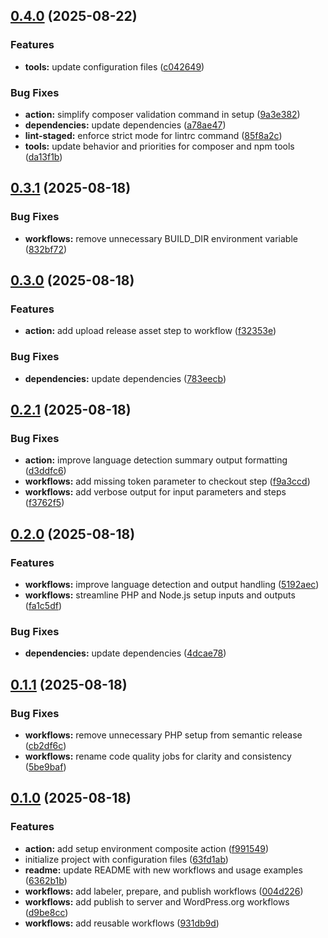 ## [0.4.0](https://github.com/SP-Libraries/actions/compare/v0.3.1...v0.4.0) (2025-08-22)

### Features

* **tools:** update configuration files ([c042649](https://github.com/SP-Libraries/actions/commit/c042649826966dcfa303a215450dfe0bf33aba7c))

### Bug Fixes

* **action:** simplify composer validation command in setup ([9a3e382](https://github.com/SP-Libraries/actions/commit/9a3e382ba867c0baee06e867373717495f193cae))
* **dependencies:** update dependencies ([a78ae47](https://github.com/SP-Libraries/actions/commit/a78ae47fc7aaeaddd9556462483a29910d06c37f))
* **lint-staged:** enforce strict mode for lintrc command ([85f8a2c](https://github.com/SP-Libraries/actions/commit/85f8a2cbd40c9f2cfe854e72664bc270bc59004b))
* **tools:** update behavior and priorities for composer and npm tools ([da13f1b](https://github.com/SP-Libraries/actions/commit/da13f1b8063f624a6b6be67ad9e784e35ed52693))

## [0.3.1](https://github.com/SP-Libraries/actions/compare/v0.3.0...v0.3.1) (2025-08-18)

### Bug Fixes

* **workflows:** remove unnecessary BUILD_DIR environment variable ([832bf72](https://github.com/SP-Libraries/actions/commit/832bf728b56f3a11d0bce87267b09fc6fe4cb14a))

## [0.3.0](https://github.com/SP-Libraries/actions/compare/v0.2.1...v0.3.0) (2025-08-18)

### Features

* **action:** add upload release asset step to workflow ([f32353e](https://github.com/SP-Libraries/actions/commit/f32353ea16e5a72fc431aaca67420b190272c184))

### Bug Fixes

* **dependencies:** update dependencies ([783eecb](https://github.com/SP-Libraries/actions/commit/783eecb58f724cfdb0e8d6d783ae3b6012a39a07))

## [0.2.1](https://github.com/SP-Libraries/actions/compare/v0.2.0...v0.2.1) (2025-08-18)

### Bug Fixes

* **action:** improve language detection summary output formatting ([d3ddfc6](https://github.com/SP-Libraries/actions/commit/d3ddfc63cd823ab3e161d38221f71a05af947685))
* **workflows:** add missing token parameter to checkout step ([f9a3ccd](https://github.com/SP-Libraries/actions/commit/f9a3ccdb4884e733c483b78bc0fdf35291a0d6a1))
* **workflows:** add verbose output for input parameters and steps ([f3762f5](https://github.com/SP-Libraries/actions/commit/f3762f53eabd890626c3bb595c98dbd685799a0e))

## [0.2.0](https://github.com/SP-Libraries/actions/compare/v0.1.1...v0.2.0) (2025-08-18)

### Features

* **workflows:** improve language detection and output handling ([5192aec](https://github.com/SP-Libraries/actions/commit/5192aecb33bb993cebd0b14a246a5c39932b9f29))
* **workflows:** streamline PHP and Node.js setup inputs and outputs ([fa1c5df](https://github.com/SP-Libraries/actions/commit/fa1c5df1b438489d9f6f44106e967af7abc9602a))

### Bug Fixes

* **dependencies:** update dependencies ([4dcae78](https://github.com/SP-Libraries/actions/commit/4dcae789ba13a90fd961f9bbe3ac588fff28fa7c))

## [0.1.1](https://github.com/SP-Libraries/actions/compare/v0.1.0...v0.1.1) (2025-08-18)

### Bug Fixes

* **workflows:** remove unnecessary PHP setup from semantic release ([cb2df6c](https://github.com/SP-Libraries/actions/commit/cb2df6c89f561fae97d44f136dbe001f3402a5b7))
* **workflows:** rename code quality jobs for clarity and consistency ([5be9baf](https://github.com/SP-Libraries/actions/commit/5be9bafebab2689999531d5011c2ed136ea9241a))

## [0.1.0](https://github.com/SP-Libraries/actions/compare/v0.0.0...v0.1.0) (2025-08-18)

### Features

* **action:** add setup environment composite action ([f991549](https://github.com/SP-Libraries/actions/commit/f9915496fd0b539e997cf4abbe5c997b1749e810))
* initialize project with configuration files ([63fd1ab](https://github.com/SP-Libraries/actions/commit/63fd1ab0b3c369d01c1e91794daa7ee58fe3d42e))
* **readme:** update README with new workflows and usage examples ([6362b1b](https://github.com/SP-Libraries/actions/commit/6362b1be2537dfd06762bfcd02bdff527770d59f))
* **workflows:** add labeler, prepare, and publish workflows ([004d226](https://github.com/SP-Libraries/actions/commit/004d22631935152d47d26f919123355e8029d48d))
* **workflows:** add publish to server and WordPress.org workflows ([d9be8cc](https://github.com/SP-Libraries/actions/commit/d9be8cc71434ff7f51bf632615b8318b91f471e3))
* **workflows:** add reusable workflows ([931db9d](https://github.com/SP-Libraries/actions/commit/931db9d481ad23eef1d6c9b9383cb4d07359a986))
